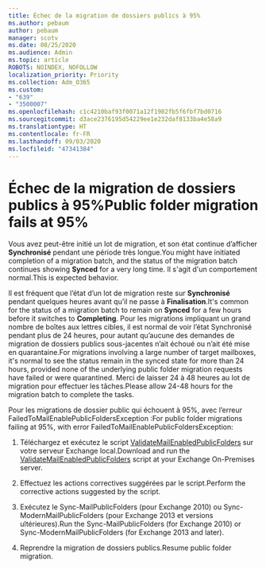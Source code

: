 ```yaml
---
title: Échec de la migration de dossiers publics à 95%
ms.author: pebaum
author: pebaum
manager: scotv
ms.date: 08/25/2020
ms.audience: Admin
ms.topic: article
ROBOTS: NOINDEX, NOFOLLOW
localization_priority: Priority
ms.collection: Adm_O365
ms.custom:
- "639"
- "3500007"
ms.openlocfilehash: c1c4210baf93f0071a12f1902fb5f6fbf7bd0716
ms.sourcegitcommit: d3ace2376195d54229ee1e232daf8133ba4e58a9
ms.translationtype: HT
ms.contentlocale: fr-FR
ms.lasthandoff: 09/03/2020
ms.locfileid: "47341384"
---
```

# <a name="public-folder-migration-fails-at-95"></a><span data-ttu-id="78f1b-102">Échec de la migration de dossiers publics à 95%</span><span class="sxs-lookup"><span data-stu-id="78f1b-102">Public folder migration fails at 95%</span></span>

<span data-ttu-id="78f1b-103">Vous avez peut-être initié un lot de migration, et son état continue d’afficher **Synchronisé** pendant une période très longue.</span><span class="sxs-lookup"><span data-stu-id="78f1b-103">You might have initiated completion of a migration batch, and the status of the migration batch continues showing **Synced** for a very long time.</span></span> <span data-ttu-id="78f1b-104">Il s'agit d'un comportement normal.</span><span class="sxs-lookup"><span data-stu-id="78f1b-104">This is expected behavior.</span></span>

<span data-ttu-id="78f1b-105">Il est fréquent que l’état d’un lot de migration reste sur **Synchronisé** pendant quelques heures avant qu’il ne passe à **Finalisation**.</span><span class="sxs-lookup"><span data-stu-id="78f1b-105">It's common for the status of a migration batch to remain on **Synced** for a few hours before it switches to **Completing**.</span></span> <span data-ttu-id="78f1b-106">Pour les migrations impliquant un grand nombre de boîtes aux lettres cibles, il est normal de voir l’état Synchronisé pendant plus de 24 heures, pour autant qu’aucune des demandes de migration de dossiers publics sous-jacentes n’ait échoué ou n’ait été mise en quarantaine.</span><span class="sxs-lookup"><span data-stu-id="78f1b-106">For migrations involving a large number of target mailboxes, it's normal to see the status remain in the synced state for more than 24 hours, provided none of the underlying public folder migration requests have failed or were quarantined.</span></span> <span data-ttu-id="78f1b-107">Merci de laisser 24 à 48 heures au lot de migration pour effectuer les tâches.</span><span class="sxs-lookup"><span data-stu-id="78f1b-107">Please allow 24-48 hours for the migration batch to complete the tasks.</span></span>

<span data-ttu-id="78f1b-108">Pour les migrations de dossier public qui échouent à 95%, avec l’erreur FailedToMailEnablePublicFoldersException :</span><span class="sxs-lookup"><span data-stu-id="78f1b-108">For public folder migrations failing at 95%, with error FailedToMailEnablePublicFoldersException:</span></span>

1. <span data-ttu-id="78f1b-109">Téléchargez et exécutez le script [ValidateMailEnabledPublicFolders](https://aka.ms/ValidateMEPF) sur votre serveur Exchange local.</span><span class="sxs-lookup"><span data-stu-id="78f1b-109">Download and run the [ValidateMailEnabledPublicFolders](https://aka.ms/ValidateMEPF) script at your Exchange On-Premises server.</span></span>

2. <span data-ttu-id="78f1b-110">Effectuez les actions correctives suggérées par le script.</span><span class="sxs-lookup"><span data-stu-id="78f1b-110">Perform the corrective actions suggested by the script.</span></span>

3. <span data-ttu-id="78f1b-111">Exécutez le Sync-MailPublicFolders (pour Exchange 2010) ou Sync-ModernMailPublicFolders (pour Exchange 2013 et versions ultérieures).</span><span class="sxs-lookup"><span data-stu-id="78f1b-111">Run the Sync-MailPublicFolders (for Exchange 2010) or Sync-ModernMailPublicFolders (for Exchange 2013 and later).</span></span>

4. <span data-ttu-id="78f1b-112">Reprendre la migration de dossiers publics.</span><span class="sxs-lookup"><span data-stu-id="78f1b-112">Resume public folder migration.</span></span>
